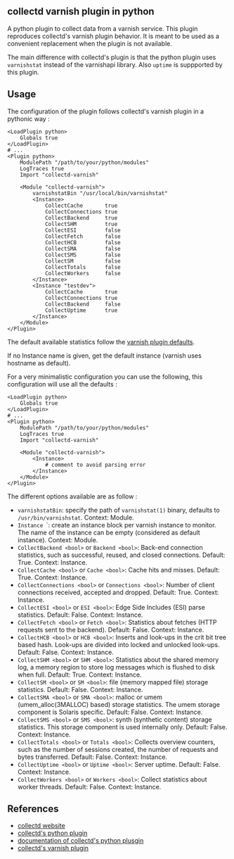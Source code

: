 collectd varnish plugin in python
---------------------------------

A python plugin to collect data from a varnish service. This plugin reproduces collectd's varnish plugin behavior. It is meant to be used as a convenient replacement when the plugin is not available.

The main difference with collectd's plugin is that the python plugin uses `varnishstat` instead of the varnishapi library. Also `uptime` is suppported by this plugin.

Usage
-----

The configuration of the plugin follows collectd's varnish plugin in a pythonic way :

    <LoadPlugin python>
        Globals true
    </LoadPlugin>
    # ...
    <Plugin python>
        ModulePath "/path/to/your/python/modules"
        LogTraces true
        Import "collectd-varnish"

        <Module "collectd-varnish">
            varnishstatBin "/usr/local/bin/varnishstat"
            <Instance>
                CollectCache       true
                CollectConnections true
                CollectBackend     true
                CollectSHM         true
                CollectESI         false
                CollectFetch       false
                CollectHCB         false
                CollectSMA         false
                CollectSMS         false
                CollectSM          false
                CollectTotals      false
                CollectWorkers     false
            </Instance>
            <Instance "testdev">
                CollectCache       true
                CollectConnections true
                CollectBackend     false
                CollectUptime      true
            </Instance>
        </Module>
    </Plugin>

The default available statistics follow the [varnish plugin defaults](http://collectd.org/wiki/index.php/Plugin:Varnish#Available_statistics).

If no Instance name is given, get the default instance (varnish uses hostname as default).

For a very minimalistic configuration you can use the following, this configuration will use all the defaults :

    <LoadPlugin python>
        Globals true
    </LoadPlugin>
    # ...
    <Plugin python>
        ModulePath "/path/to/your/python/modules"
        LogTraces true
        Import "collectd-varnish"

        <Module "collectd-varnish">
            <Instance>
                # comment to avoid parsing error
            </Instance>
        </Module>
    </Plugin>

The different options available are as follow :

* `varnishstatBin`: specify the path of `varnishstat(1)` binary, defaults to `/usr/bin/varnishstat`. Context: Module.
* `Instance `<name>`: create an instance block per varnish instance to monitor. The name of the instance can be empty (considered as default instance). Context: Module.
* `CollectBackend <bool>` or `Backend <bool>`: Back-end connection statistics, such as successful, reused, and closed connections. Default: True. Context: Instance.
* `CollectCache <bool>` or `Cache <bool>`: Cache hits and misses. Default: True. Context: Instance.
* `CollectConnections <bool>` or `Connections <bool>`: Number of client connections received, accepted and dropped. Default: True. Context: Instance.
* `CollectESI <bool>` or `ESI <bool>`: Edge Side Includes (ESI) parse statistics. Default: False. Context: Instance.
* `CollectFetch <bool>` or `Fetch <bool>`: Statistics about fetches (HTTP requests sent to the backend). Default: False. Context: Instance.
* `CollectHCB <bool>` or `HCB <bool>`: Inserts and look-ups in the crit bit tree based hash. Look-ups are divided into locked and unlocked look-ups. Default: False. Context: Instance.
* `CollectSHM <bool>` or `SHM <bool>`: Statistics about the shared memory log, a memory region to store log messages which is flushed to disk when full. Default: True. Context: Instance.
* `CollectSM <bool>` or `SM <bool>`: file (memory mapped file) storage statistics. Default: False. Context: Instance.
* `CollectSMA <bool>` or `SMA <bool>`: malloc or umem (umem_alloc(3MALLOC) based) storage statistics. The umem storage component is Solaris specific. Default: False. Context: Instance.
* `CollectSMS <bool>` or `SMS <bool>`: synth (synthetic content) storage statistics. This storage component is used internally only. Default: False. Context: Instance.
* `CollectTotals <bool>` or `Totals <bool>`: Collects overview counters, such as the number of sessions created, the number of requests and bytes transferred. Default: False. Context: Instance.
* `CollectUptime <bool>` or `Uptime <bool>`: Server uptime. Default: False. Context: Instance.
* `CollectWorkers <bool>` or `Workers <bool>`: Collect statistics about worker threads. Default: False. Context: Instance.

References
----------

* [collectd website](http://collectd.org/)
* [collectd's python plugin](http://collectd.org/wiki/index.php/Plugin:Python)
* [documentation of collectd's python plusgin](http://collectd.org/documentation/manpages/collectd-python.5.shtml)
* [collectd's varnish plugin](http://collectd.org/wiki/index.php/Plugin:Varnish)
